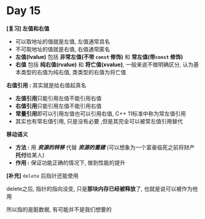 # Day 15

**[复习] 左值和右值**
- 可以取地址的值就是左值, 左值通常具名
- 不可取地址的值就是右值, 右值通常匿名
- **左值(lvalue)** 包括 **非常左值(不带 `const` 修饰)** 和 **常左值(带`const` 修饰)**
- **右值** 包括 **纯右值(rvalue)** 和 **将亡值(xvalue)**, 一般来说不做明确区分, 认为基本类型的右值为纯右值, 类类型的右值为将亡值

**右值引用 :** 其实就是给右值起真名
- **左值引用**只能引用左值不能引用右值
- **右值引用**只能引用左值不能引用右值
- **常量引用**即可以引用左值也可以引用右值, C++ 11标准中称为常左值引用
- 其实也有常右值引用, 只是没有必要 ,但是其完全可以被常左值引用替代

**移动语义**
- **方法 :** 用 ***资源的转移*** 代替 ***资源的重建*** (可以想象为一个富豪临死之前将财产**托付**给某人)
- **作用 :** 保证功能正确的情况下, 做到性能的提升

**[补充]** `delete` 后指针还能使用 <p>
delete之后, 指针的指向没变, 只是**那块内存已经被释放**了, 也就是说可以被作为他用 <p>
所以指的是脏数据, 有可能并不是我们想要的 <p>


